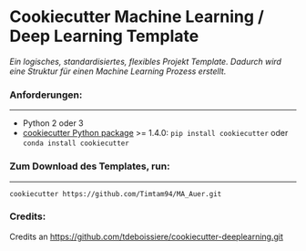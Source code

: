 # Cookiecutter Machine Learning / Deep Learning Template

_Ein logisches, standardisiertes, flexibles Projekt Template. Dadurch wird eine Struktur für einen Machine Learning Prozess erstellt._

### Anforderungen:
-----------
 - Python 2 oder 3
 - [cookiecutter Python package](http://cookiecutter.readthedocs.org/en/latest/installation.html) >= 1.4.0: `pip install cookiecutter` oder `conda install cookiecutter`


### Zum Download des Templates, run:
------------

    cookiecutter https://github.com/Timtam94/MA_Auer.git

### Credits:

Credits an https://github.com/tdeboissiere/cookiecutter-deeplearning.git 
